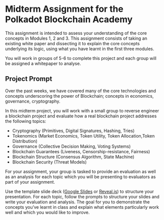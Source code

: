 # Midterm Assignment for the Polkadot Blockchain Academy

This assignment is intended to assess your understanding of the core concepts in Modules 1, 2 and 3. This assignment consists of taking an existing white paper and dissecting it to explain the core concepts underlying its logic, using what you have learnt in the first three modules.

You will work in groups of 5-6 to complete this project and each group will be assigned a whitepaper to analyse.

## Project Prompt

Over the past weeks, we have covered many of the core technologies and concepts underscoring the power of Blockchain; concepts in economics, governance, cryptography.

In this midterm project, you will work with a small group to reverse engineer a blockchain project and evaluate how a real blockchain project addresses the following topics:

- Cryptography (Primitives, Digital Signatures, Hashing, Tries)
- Tokenomics (Market Economics, Token Utility, Token Allocation,Token Distribution)
- Governance (Collective Decision Making, Voting Systems)
- Blockchain Guarantees (Liveness, Censorship-resistance, Fairness)
- Blockchain Structure (Consensus Algorithm, State Machine)
- Blockchain Security (Threat Models)

For your assignment, your group is tasked to provide an evaluation as well as an analysis for each topic which you will be presenting to evaluators as part of your assignment.

Use the template slide deck ([Google Slides](https://docs.google.com/presentation/d/1QvDGEJ3arbvmwuhll8CYtKDHQQG3OvY8oCKxyBkFykM/edit?usp=sharing) or [Reveal.js](./midterm-slide-template.md)) to structure your presentation. For each topic, follow the prompts to structure your slides and write your evaluation and analysis. The goal for you to demonstrate the concepts you’ve learnt in class and explain what elements particularly work well and which you would like to improve.
